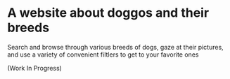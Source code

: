 # A website about doggos and their breeds

Search and browse through various breeds of dogs, gaze at their pictures, and use a variety of convenient filtlers to get to your favorite ones

(Work In Progress)